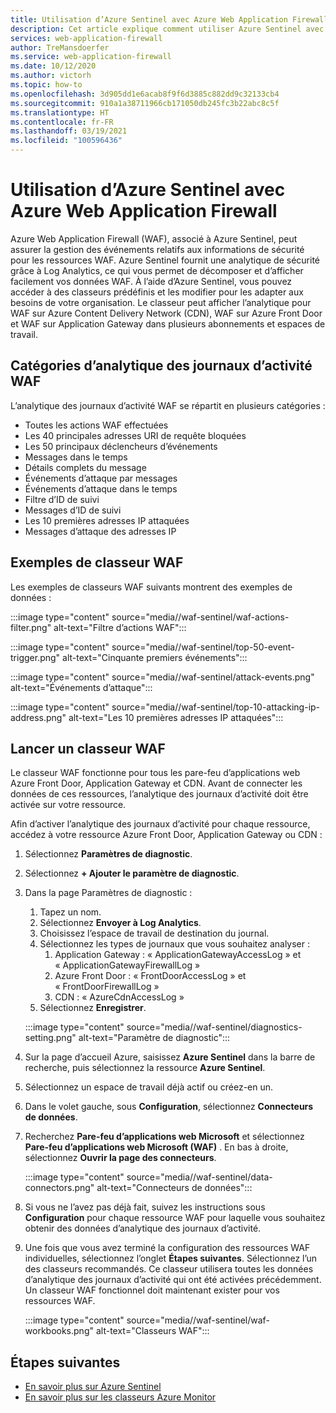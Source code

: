 ```yaml
---
title: Utilisation d’Azure Sentinel avec Azure Web Application Firewall
description: Cet article explique comment utiliser Azure Sentinel avec Azure Web Application Firewall (WAF).
services: web-application-firewall
author: TreMansdoerfer
ms.service: web-application-firewall
ms.date: 10/12/2020
ms.author: victorh
ms.topic: how-to
ms.openlocfilehash: 3d905dd1e6acab8f9f6d3885c882dd9c32133cb4
ms.sourcegitcommit: 910a1a38711966cb171050db245fc3b22abc8c5f
ms.translationtype: HT
ms.contentlocale: fr-FR
ms.lasthandoff: 03/19/2021
ms.locfileid: "100596436"
---
```

# <a name="using-azure-sentinel-with-azure-web-application-firewall"></a>Utilisation d’Azure Sentinel avec Azure Web Application Firewall

Azure Web Application Firewall (WAF), associé à Azure Sentinel, peut assurer la gestion des événements relatifs aux informations de sécurité pour les ressources WAF. Azure Sentinel fournit une analytique de sécurité grâce à Log Analytics, ce qui vous permet de décomposer et d’afficher facilement vos données WAF. À l’aide d’Azure Sentinel, vous pouvez accéder à des classeurs prédéfinis et les modifier pour les adapter aux besoins de votre organisation. Le classeur peut afficher l’analytique pour WAF sur Azure Content Delivery Network (CDN), WAF sur Azure Front Door et WAF sur Application Gateway dans plusieurs abonnements et espaces de travail.

## <a name="waf-log-analytics-categories"></a>Catégories d’analytique des journaux d’activité WAF

L’analytique des journaux d’activité WAF se répartit en plusieurs catégories :  

- Toutes les actions WAF effectuées 
- Les 40 principales adresses URI de requête bloquées 
- Les 50 principaux déclencheurs d’événements  
- Messages dans le temps 
- Détails complets du message 
- Événements d’attaque par messages  
- Événements d’attaque dans le temps 
- Filtre d’ID de suivi 
- Messages d’ID de suivi 
- Les 10 premières adresses IP attaquées 
- Messages d’attaque des adresses IP 

## <a name="waf-workbook-examples"></a>Exemples de classeur WAF

Les exemples de classeurs WAF suivants montrent des exemples de données :

:::image type="content" source="media//waf-sentinel/waf-actions-filter.png" alt-text="Filtre d’actions WAF":::

:::image type="content" source="media//waf-sentinel/top-50-event-trigger.png" alt-text="Cinquante premiers événements":::

:::image type="content" source="media//waf-sentinel/attack-events.png" alt-text="Événements d’attaque":::

:::image type="content" source="media//waf-sentinel/top-10-attacking-ip-address.png" alt-text="Les 10 premières adresses IP attaquées":::

## <a name="launch-a-waf-workbook"></a>Lancer un classeur WAF

Le classeur WAF fonctionne pour tous les pare-feu d’applications web Azure Front Door, Application Gateway et CDN. Avant de connecter les données de ces ressources, l’analytique des journaux d’activité doit être activée sur votre ressource. 

Afin d’activer l’analytique des journaux d’activité pour chaque ressource, accédez à votre ressource Azure Front Door, Application Gateway ou CDN :

1. Sélectionnez **Paramètres de diagnostic**.
2. Sélectionnez **+ Ajouter le paramètre de diagnostic**. 
3. Dans la page Paramètres de diagnostic :
   1. Tapez un nom. 
   1. Sélectionnez **Envoyer à Log Analytics**. 
   1. Choisissez l’espace de travail de destination du journal. 
   1. Sélectionnez les types de journaux que vous souhaitez analyser :
      1. Application Gateway : « ApplicationGatewayAccessLog » et « ApplicationGatewayFirewallLog »
      1. Azure Front Door : « FrontDoorAccessLog » et « FrontDoorFirewallLog »
      1. CDN : « AzureCdnAccessLog »
   1. Sélectionnez **Enregistrer**.

   :::image type="content" source="media//waf-sentinel/diagnostics-setting.png" alt-text="Paramètre de diagnostic":::

4. Sur la page d’accueil Azure, saisissez **Azure Sentinel** dans la barre de recherche, puis sélectionnez la ressource **Azure Sentinel**. 
2. Sélectionnez un espace de travail déjà actif ou créez-en un. 
3. Dans le volet gauche, sous **Configuration**, sélectionnez **Connecteurs de données**.
4. Recherchez **Pare-feu d’applications web Microsoft** et sélectionnez **Pare-feu d’applications web Microsoft (WAF)** . En bas à droite, sélectionnez **Ouvrir la page des connecteurs**.

   :::image type="content" source="media//waf-sentinel/data-connectors.png" alt-text="Connecteurs de données":::

8. Si vous ne l’avez pas déjà fait, suivez les instructions sous **Configuration** pour chaque ressource WAF pour laquelle vous souhaitez obtenir des données d’analytique des journaux d’activité.
6. Une fois que vous avez terminé la configuration des ressources WAF individuelles, sélectionnez l’onglet **Étapes suivantes**. Sélectionnez l’un des classeurs recommandés. Ce classeur utilisera toutes les données d’analytique des journaux d’activité qui ont été activées précédemment. Un classeur WAF fonctionnel doit maintenant exister pour vos ressources WAF.

   :::image type="content" source="media//waf-sentinel/waf-workbooks.png" alt-text="Classeurs WAF":::


## <a name="next-steps"></a>Étapes suivantes

- [En savoir plus sur Azure Sentinel](../sentinel/overview.md)
- [En savoir plus sur les classeurs Azure Monitor](../azure-monitor/visualize/workbooks-overview.md)
